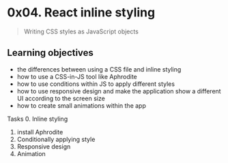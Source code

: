 # 0x04. React inline styling
> Writing CSS styles as JavaScript objects

## Learning objectives
* the differences between using a CSS file and inline styling
* how to use a CSS-in-JS tool like Aphrodite
* how to use conditions within JS to apply different styles
* how to use responsive design and make the application show a different UI according to the screen size
* how to create small animations within the app

Tasks
0. Inline styling
1. install Aphrodite
2. Conditionally applying style
3. Responsive design
4. Animation
